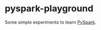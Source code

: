 # pyspark-playground
Some simple experiments to learn [PySpark](https://spark.apache.org/docs/latest/api/python/).
